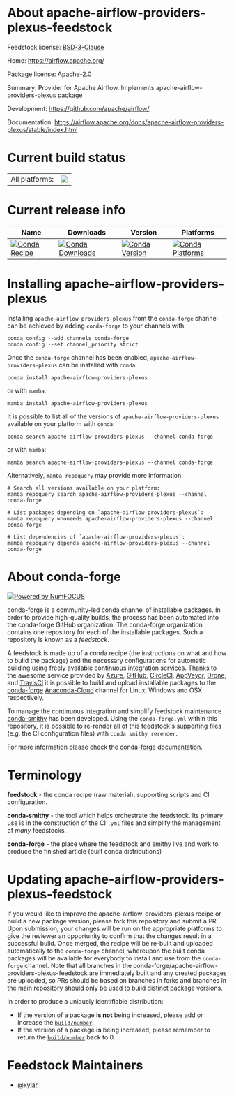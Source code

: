About apache-airflow-providers-plexus-feedstock
===============================================

Feedstock license: [BSD-3-Clause](https://github.com/conda-forge/apache-airflow-providers-plexus-feedstock/blob/main/LICENSE.txt)

Home: https://airflow.apache.org/

Package license: Apache-2.0

Summary: Provider for Apache Airflow. Implements apache-airflow-providers-plexus package

Development: https://github.com/apache/airflow/

Documentation: https://airflow.apache.org/docs/apache-airflow-providers-plexus/stable/index.html

Current build status
====================


<table><tr><td>All platforms:</td>
    <td>
      <a href="https://dev.azure.com/conda-forge/feedstock-builds/_build/latest?definitionId=11915&branchName=main">
        <img src="https://dev.azure.com/conda-forge/feedstock-builds/_apis/build/status/apache-airflow-providers-plexus-feedstock?branchName=main">
      </a>
    </td>
  </tr>
</table>

Current release info
====================

| Name | Downloads | Version | Platforms |
| --- | --- | --- | --- |
| [![Conda Recipe](https://img.shields.io/badge/recipe-apache--airflow--providers--plexus-green.svg)](https://anaconda.org/conda-forge/apache-airflow-providers-plexus) | [![Conda Downloads](https://img.shields.io/conda/dn/conda-forge/apache-airflow-providers-plexus.svg)](https://anaconda.org/conda-forge/apache-airflow-providers-plexus) | [![Conda Version](https://img.shields.io/conda/vn/conda-forge/apache-airflow-providers-plexus.svg)](https://anaconda.org/conda-forge/apache-airflow-providers-plexus) | [![Conda Platforms](https://img.shields.io/conda/pn/conda-forge/apache-airflow-providers-plexus.svg)](https://anaconda.org/conda-forge/apache-airflow-providers-plexus) |

Installing apache-airflow-providers-plexus
==========================================

Installing `apache-airflow-providers-plexus` from the `conda-forge` channel can be achieved by adding `conda-forge` to your channels with:

```
conda config --add channels conda-forge
conda config --set channel_priority strict
```

Once the `conda-forge` channel has been enabled, `apache-airflow-providers-plexus` can be installed with `conda`:

```
conda install apache-airflow-providers-plexus
```

or with `mamba`:

```
mamba install apache-airflow-providers-plexus
```

It is possible to list all of the versions of `apache-airflow-providers-plexus` available on your platform with `conda`:

```
conda search apache-airflow-providers-plexus --channel conda-forge
```

or with `mamba`:

```
mamba search apache-airflow-providers-plexus --channel conda-forge
```

Alternatively, `mamba repoquery` may provide more information:

```
# Search all versions available on your platform:
mamba repoquery search apache-airflow-providers-plexus --channel conda-forge

# List packages depending on `apache-airflow-providers-plexus`:
mamba repoquery whoneeds apache-airflow-providers-plexus --channel conda-forge

# List dependencies of `apache-airflow-providers-plexus`:
mamba repoquery depends apache-airflow-providers-plexus --channel conda-forge
```


About conda-forge
=================

[![Powered by
NumFOCUS](https://img.shields.io/badge/powered%20by-NumFOCUS-orange.svg?style=flat&colorA=E1523D&colorB=007D8A)](https://numfocus.org)

conda-forge is a community-led conda channel of installable packages.
In order to provide high-quality builds, the process has been automated into the
conda-forge GitHub organization. The conda-forge organization contains one repository
for each of the installable packages. Such a repository is known as a *feedstock*.

A feedstock is made up of a conda recipe (the instructions on what and how to build
the package) and the necessary configurations for automatic building using freely
available continuous integration services. Thanks to the awesome service provided by
[Azure](https://azure.microsoft.com/en-us/services/devops/), [GitHub](https://github.com/),
[CircleCI](https://circleci.com/), [AppVeyor](https://www.appveyor.com/),
[Drone](https://cloud.drone.io/welcome), and [TravisCI](https://travis-ci.com/)
it is possible to build and upload installable packages to the
[conda-forge](https://anaconda.org/conda-forge) [Anaconda-Cloud](https://anaconda.org/)
channel for Linux, Windows and OSX respectively.

To manage the continuous integration and simplify feedstock maintenance
[conda-smithy](https://github.com/conda-forge/conda-smithy) has been developed.
Using the ``conda-forge.yml`` within this repository, it is possible to re-render all of
this feedstock's supporting files (e.g. the CI configuration files) with ``conda smithy rerender``.

For more information please check the [conda-forge documentation](https://conda-forge.org/docs/).

Terminology
===========

**feedstock** - the conda recipe (raw material), supporting scripts and CI configuration.

**conda-smithy** - the tool which helps orchestrate the feedstock.
                   Its primary use is in the construction of the CI ``.yml`` files
                   and simplify the management of *many* feedstocks.

**conda-forge** - the place where the feedstock and smithy live and work to
                  produce the finished article (built conda distributions)


Updating apache-airflow-providers-plexus-feedstock
==================================================

If you would like to improve the apache-airflow-providers-plexus recipe or build a new
package version, please fork this repository and submit a PR. Upon submission,
your changes will be run on the appropriate platforms to give the reviewer an
opportunity to confirm that the changes result in a successful build. Once
merged, the recipe will be re-built and uploaded automatically to the
`conda-forge` channel, whereupon the built conda packages will be available for
everybody to install and use from the `conda-forge` channel.
Note that all branches in the conda-forge/apache-airflow-providers-plexus-feedstock are
immediately built and any created packages are uploaded, so PRs should be based
on branches in forks and branches in the main repository should only be used to
build distinct package versions.

In order to produce a uniquely identifiable distribution:
 * If the version of a package **is not** being increased, please add or increase
   the [``build/number``](https://docs.conda.io/projects/conda-build/en/latest/resources/define-metadata.html#build-number-and-string).
 * If the version of a package **is** being increased, please remember to return
   the [``build/number``](https://docs.conda.io/projects/conda-build/en/latest/resources/define-metadata.html#build-number-and-string)
   back to 0.

Feedstock Maintainers
=====================

* [@xylar](https://github.com/xylar/)


